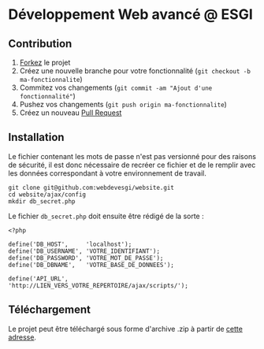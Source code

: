 # Développement Web avancé @ ESGI

## Contribution

1. [Forkez][1] le projet
2. Créez une nouvelle branche pour votre fonctionnalité (`git checkout -b ma-fonctionnalite`)
3. Commitez vos changements (`git commit -am "Ajout d'une fonctionnalité"`)
4. Pushez vos changements (`git push origin ma-fonctionnalite`)
5. Créez un nouveau [Pull Request][2]

## Installation

Le fichier contenant les mots de passe n'est pas versionné pour des raisons de sécurité, il est donc nécessaire de recréer ce fichier et de le remplir avec les données correspondant à votre environnement de travail.

    git clone git@github.com:webdevesgi/website.git
    cd website/ajax/config
    mkdir db_secret.php

Le fichier `db_secret.php` doit ensuite être rédigé de la sorte :

    <?php

    define('DB_HOST',     'localhost');
    define('DB_USERNAME', 'VOTRE_IDENTIFIANT');
    define('DB_PASSWORD', 'VOTRE_MOT_DE_PASSE');
    define('DB_DBNAME',   'VOTRE_BASE_DE_DONNEES');

    define('API_URL',     'http://LIEN_VERS_VOTRE_REPERTOIRE/ajax/scripts/');

## Téléchargement

Le projet peut être téléchargé sous forme d'archive .zip à partir de [cette adresse][3].

[1]: https://help.github.com/articles/fork-a-repo
[2]: https://help.github.com/articles/using-pull-requests
[3]: https://github.com/webdevesgi/website/downloads